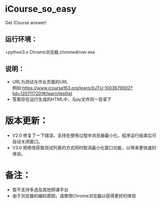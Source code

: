 # iCourse_so_easy
Get iCourse answer!

## 运行环境：
+python3.x Chrome浏览器,chromedriver.exe<br>
## 说明：<br>
+ URL为测试与作业页面的URL     
 例如:https://www.icourse163.org/learn/XJTU-1003679002?tid=1207117201#/learn/testlist<br>
+ 答案存在运行生成的HTML中，与py文件同一目录下

# 版本更新：
+ V2.0 修复了一下错误，支持在使用过程中浏览器最小化，程序运行结束后可自动关闭窗口。
+ V3.0 把修改获取测试列表的方式同时取消最小化窗口功能，以带来更快速的体验。
# 备注：
+ 暂不支持多选及其他网课平台
+ 由于浏览器的编码原因，请使用Chrome浏览器以获得更好的体验
 
